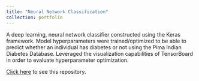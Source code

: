 ```yaml
---
title: "Neural Network Classification"
collection: portfolio
---
```


A deep learning, neural network classifier constructed using the Keras framework. Model hyperparameters were trained/optimized to be able to predict whether an individual has diabetes or not using the Pima Indian Diabetes Database. Leveraged the visualization capabilities of TensorBoard in order to evaluate hyperparameter optimization.

[Click here]([https://github.com/sofiapasquini/Keras-DL-Classification]) to see this repository.

